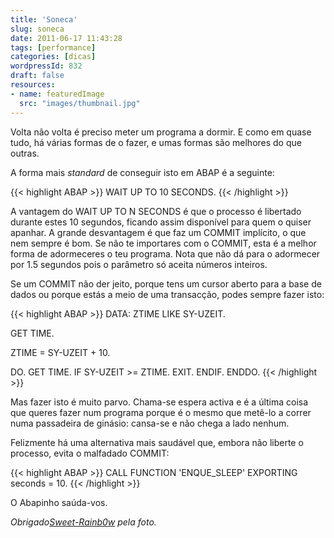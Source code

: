 ```yaml
---
title: 'Soneca'
slug: soneca
date: 2011-06-17 11:43:28
tags: [performance]
categories: [dicas]
wordpressId: 832
draft: false
resources:
- name: featuredImage
  src: "images/thumbnail.jpg"
---
```

Volta não volta é preciso meter um programa a dormir. E como em quase tudo, há várias formas de o fazer, e umas formas são melhores do que outras.

A forma mais _standard_ de conseguir isto em ABAP é a seguinte:


{{< highlight ABAP >}}
WAIT UP TO 10 SECONDS.
{{< /highlight >}}

A vantagem do WAIT UP TO N SECONDS é que o processo é libertado durante estes 10 segundos, ficando assim disponível para quem o quiser apanhar. A grande desvantagem é que faz um COMMIT implícito, o que nem sempre é bom. Se não te importares com o COMMIT, esta é a melhor forma de adormeceres o teu programa. Nota que não dá para o adormecer por 1.5 segundos pois o parâmetro só aceita números inteiros.

Se um COMMIT não der jeito, porque tens um cursor aberto para a base de dados ou porque estás a meio de uma transacção, podes sempre fazer isto:


{{< highlight ABAP >}}
DATA: ZTIME LIKE SY-UZEIT.

GET TIME.

ZTIME = SY-UZEIT + 10.

DO.
  GET TIME.
  IF SY-UZEIT >= ZTIME.
     EXIT.
   ENDIF.
ENDDO.
{{< /highlight >}}

Mas fazer isto é muito parvo. Chama-se espera activa e é a última coisa que queres fazer num programa porque é o mesmo que metê-lo a correr numa passadeira de ginásio: cansa-se e não chega a lado nenhum.

Felizmente há uma alternativa mais saudável que, embora não liberte o processo, evita o malfadado COMMIT:


{{< highlight ABAP >}}
CALL FUNCTION 'ENQUE_SLEEP'
    EXPORTING
        seconds    = 10.
{{< /highlight >}}

O Abapinho saúda-vos.

_Obrigado[Sweet-Rainb0w][1] pela foto._

   [1]: http://www.flickr.com/photos/il0vepullip/3954087408/
